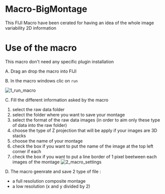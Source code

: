 # Macro-BigMontage
This FIJI Macro have been cerated for having an idea of the whole image variability 2D information

# Use of the macro
This macro don't need any specific plugin installation

A. Drag an drop the macro into FIJI

B. In the macro windows clic on `run`

![1_run_macro](https://github.com/Nicolas-G-Biologeek/Macro-BigMontage/assets/77482817/815d4c0e-c0ea-4360-bc76-9fc6f5ebd95c)

C. Fill the different information asked by the macro
  1. select the raw data folder
  2. select the folder where you want to save your montage
  3. select the format of the raw data images (in order to aim only these type of data into the raw folder)
  4. choose the type of Z projection that will be apply if your images are 3D stacks
  5. choose the name of your montage
  6. check the box if you want to put the name of the image at the top left corner if each
  7. check the box if you want to put a line border of 1 pixel beetween each images of the montage
![2_macro_settings](https://github.com/Nicolas-G-Biologeek/Macro-BigMontage/assets/77482817/4bf9848f-4379-4ef4-a2b3-c14c8dcf142b)

D. The macro geenrate and save 2 type of file :
- a full resolution composite montage
- a low resolution (x and y divided by 2) 
